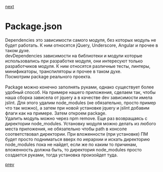 <a href="05.md">next</a>

<h1>Package.json</h1>

<div>
Dependencies это зависимости самого модуля, без которых модуль не будет работать. К ним относятся jQuery, Underscore, Angular и прочее в таком духе. <br/>
devDependencies зависимости на библиотеки и модули которые использовались при разработке модуля, они интересуют только разработчиков модуля. К ним относятся различные тесты, линтеры, минификаторы, транспиляторы и прочее в таком духе.<br/>
Посмотрим package реального проекта.<br/><br/>
Package можно конечно заполнять руками, однако существует более удобный способ. На примере нашего приложения, сделаем так, чтобы наша сборка зависела от jquery а в качестве dev зависимости имела jslint.
Для этого удалим node_modules (не обязательно, просто пример что так можно), а затем при новой установке jquery и jslint добавим флаги как на примере. Затем откроем package.
</div>

<div>
Удалить модуль можно через npm remove.
Еще раз возвращаясь с директории node_modules. Установку модуля можно делать из любого места приложения, не обязательно чтобы path в консоле соответствовал директории. При вложенности (при установке) ПМ будет просто подниматься вверх по иерархии и искать директорию node_modules пока не найдет, если же по каким то причинам, вложенность должна быть, то директория node_modules просто создается руками, тогда установка произойдет туда.
</div>

<a href="03.md">prev</a>
